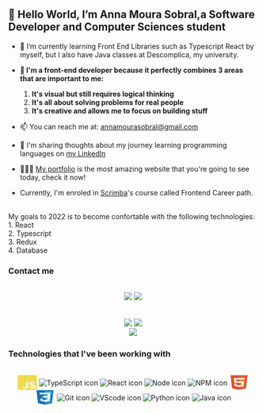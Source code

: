 ## 👋 Hello World, I’m Anna Moura Sobral,a Software Developer and Computer Sciences student
- 🌱 I’m currently learning Front End Libraries such as Typescript React by myself, but I also have Java classes at Descomplica, my university. 
- **💞️ I'm a front-end developer because it perfectly combines 3 areas that are important to me:**
    1. **It's visual but still requires logical thinking**
    2. **It's all about solving problems for real people**
    3. **It's creative and allows me to focus on building stuff** 

- 📫 You can reach me at: <a href="mailto:annamourasobral@gmail.com"> annamourasobral@gmail.com </a>
- 💭 I'm sharing thoughts about my journey learning programming languages on <a href="https://dk.linkedin.com/in/annamourasobral?trk=profile-badge">my LinkedIn</a>
- 👩🏻‍💻 <a href="https://annamourasobral.com">My portfolio</a> is the most amazing website that you're going to see today, check it now!
- Currently, I'm enroled in [Scrimba](https://scrimba.com)'s course called Frontend Career path. 

</br>My goals to 2022 is to become confortable with the following technologies:
</br>1. React
</br>2. Typescript
</br>3. Redux
</br>4. Database
              

### Contact me
</br>
<div align="center">
    <a href = "mailto:annamourasobral@gmail.com"><img src="https://img.shields.io/badge/-Gmail-%23333?style=for-the-badge&logo=gmail&logoColor=white" target="_blank"></a>
    <a href="https://www.linkedin.com/in/annamourasobral" target="_blank"><img src="https://img.shields.io/badge/-LinkedIn-%230077B5?style=for-the-badge&logo=linkedin&logoColor=white" target="_blank"></a>
</div>
</br>
</br>
<div align="center">
  <img src="https://github-readme-stats.vercel.app/api?username=annamourasobral&show_icons=true&theme=radical&include_all_commits=true&count_private=true"/>
  <img height=195px src="https://github-readme-stats.vercel.app/api/top-langs/?username=annamourasobral&layout=compact&langs_count=7&theme=radical"/>
</div>
<div align='center'>
    <img src="http://github-readme-streak-stats.herokuapp.com?user=annamourasobral&theme=radical&date_format=M%20j%5B%2C%20Y%5D">
</div>    



### Technologies that I've been working with
 <div align="center">
     <div style="display: inline_block margin-left:auto margin-rigth:auto"><br> 
       <img align="center" alt="JavaScript icon" height="30" width="40" src="https://raw.githubusercontent.com/devicons/devicon/master/icons/javascript/javascript-plain.svg"> 
       <img align="center" alt="TypeScript icon" height="30" src="https://cdn.jsdelivr.net/gh/devicons/devicon/icons/typescript/typescript-original.svg" />
       <img align="center" alt="React icon" icon" height="30" width="40" src="https://cdn.jsdelivr.net/gh/devicons/devicon/icons/react/react-original.svg">
       <img align="center" alt="Node icon" height="30" width="40" src="https://cdn.jsdelivr.net/gh/devicons/devicon/icons/nodejs/nodejs-original.svg" />
       <img align="center" alt="NPM icon" height="30" width="40" src="https://cdn.jsdelivr.net/gh/devicons/devicon/icons/npm/npm-original-wordmark.svg" />   
       <img align="center" alt="HTML icon" height="30" width="40" src="https://raw.githubusercontent.com/devicons/devicon/master/icons/html5/html5-original.svg">
       <img align="center" alt="CSS icon" height="30" width="40" src="https://raw.githubusercontent.com/devicons/devicon/master/icons/css3/css3-original.svg">
       <img align="center" alt="Git icon" height="30" width="40" src="https://cdn.jsdelivr.net/gh/devicons/devicon/icons/git/git-original.svg">
       <img align="center" alt="VScode icon" height="30" width="40" src="https://cdn.jsdelivr.net/gh/devicons/devicon/icons/vscode/vscode-original.svg">
       <img align="center" alt="Python icon" height="30" width="40" src="https://cdn.jsdelivr.net/gh/devicons/devicon/icons/python/python-original.svg" />
       <img align="center" alt="Java icon" height="30" width="40" src="https://cdn.jsdelivr.net/gh/devicons/devicon/icons/java/java-original.svg" />
</div>

<!---
annamourasobral/annamourasobral is a ✨ special ✨ repository because its `README.md` (this file) appears on your GitHub profile.
You can click the Preview link to take a look at your changes.
--->
